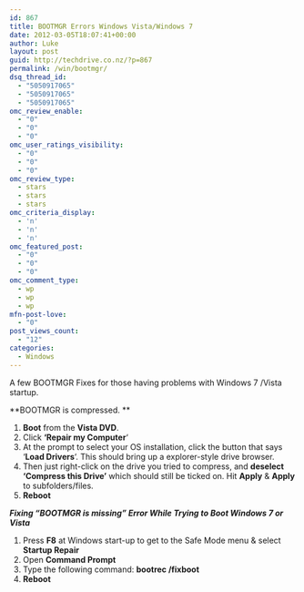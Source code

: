 ```yaml
---
id: 867
title: BOOTMGR Errors Windows Vista/Windows 7
date: 2012-03-05T18:07:41+00:00
author: Luke
layout: post
guid: http://techdrive.co.nz/?p=867
permalink: /win/bootmgr/
dsq_thread_id:
  - "5050917065"
  - "5050917065"
  - "5050917065"
omc_review_enable:
  - "0"
  - "0"
  - "0"
omc_user_ratings_visibility:
  - "0"
  - "0"
  - "0"
omc_review_type:
  - stars
  - stars
  - stars
omc_criteria_display:
  - 'n'
  - 'n'
  - 'n'
omc_featured_post:
  - "0"
  - "0"
  - "0"
omc_comment_type:
  - wp
  - wp
  - wp
mfn-post-love:
  - "0"
post_views_count:
  - "12"
categories:
  - Windows
---
```

A few BOOTMGR Fixes for those having problems with Windows 7 /Vista startup.

**BOOTMGR is compressed. **

  1. **Boot** from the **Vista DVD**.
  2. Click **&#8216;Repair my Computer**&#8216;
  3. At the prompt to select your OS installation, click the button that says &#8216;**Load Drivers**&#8216;. This should bring up a explorer-style drive browser.
  4. Then just right-click on the drive you tried to compress, and **deselect &#8216;Compress this Drive&#8217;** which should still be ticked on. Hit **Apply** & **Apply** to subfolders/files.
  5. **Reboot**

_**Fixing &#8220;BOOTMGR is missing&#8221; Error While Trying to Boot Windows 7 or Vista**_

  1. Press **F8** at Windows start-up to get to the Safe Mode menu & select **Startup Repair**
  2. Open **Command Prompt**
  3. Type the following command: **bootrec /fixboot**
  4. **Reboot**